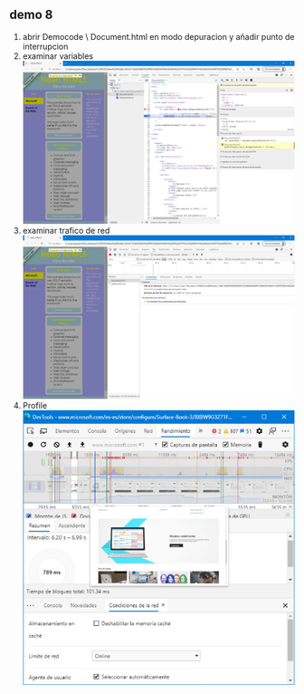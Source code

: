 ## demo 8

1. abrir  Democode \ Document.html en modo depuracion y añadir punto de interrupcion
2. examinar variables
![alt text](./imagen1.jpg "variables")
3. examinar trafico de red 
![alt text](./imagen2.jpg "red")
4. Profile
![alt text](./imagen3.jpg  "Profile")
